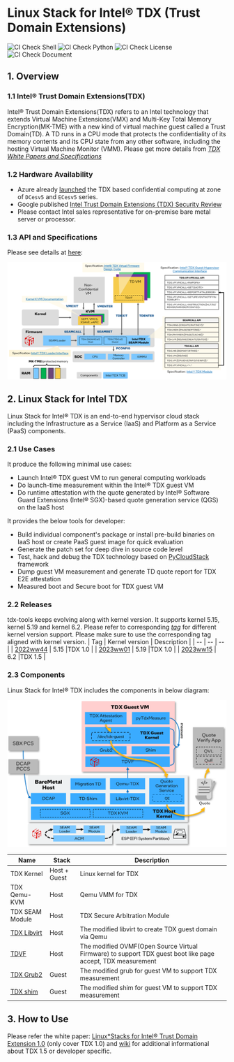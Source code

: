 # Linux Stack for Intel&reg; TDX (Trust Domain Extensions)

![CI Check Shell](https://github.com/intel/tdx-tools/actions/workflows/pr-check-shell.yml/badge.svg)
![CI Check Python](https://github.com/intel/tdx-tools/actions/workflows/pr-check-python.yml/badge.svg)
![CI Check License](https://github.com/intel/tdx-tools/actions/workflows/pr-check-license.yml/badge.svg)
![CI Check Document](https://github.com/intel/tdx-tools/actions/workflows/pr-check-document.yml/badge.svg)

## 1. Overview

### 1.1 Intel&reg; Trust Domain Extensions(TDX)
Intel&reg; Trust Domain Extensions(TDX) refers to an Intel technology that
extends Virtual Machine Extensions(VMX) and Multi-Key Total Memory
Encryption(MK-TME) with a new kind of virtual machine guest called a Trust
Domain(TD). A TD runs in a CPU mode that protects the confidentiality of its
memory contents and its CPU state from any other software, including the hosting
Virtual Machine Monitor (VMM). Please get more details from _[TDX White Papers and Specifications](https://www.intel.com/content/www/us/en/developer/articles/technical/intel-trust-domain-extensions.html)_

### 1.2 Hardware Availability

- Azure already [launched](https://azure.microsoft.com/en-us/updates/confidential-vms-with-intel-tdx-dcesv5-ecesv5/) the
  TDX based confidential computing at zone of `DCesv5` and `ECesv5` series.
- Google published [Intel Trust Domain Extensions (TDX) Security Review](https://services.google.com/fh/files/misc/intel_tdx_-_full_report_041423.pdf)
- Please contact Intel sales representative for on-premise bare metal server or processor.

### 1.3 API and Specifications

Please see details at [here](https://github.com/intel/tdx-tools/wiki/API-&-Specifications):

![](./doc/tdx_specifcations.png)

## 2. Linux Stack for Intel TDX

Linux Stack for Intel&reg; TDX is an end-to-end hypervisor cloud stack including the Infrastructure as a Service (IaaS) and
Platform as a Service (PaaS) components.

### 2.1 Use Cases

It produce the following minimal use cases:

- Launch Intel® TDX guest VM to run general computing workloads
- Do launch-time measurement within the Intel® TDX guest VM
- Do runtime attestation with the quote generated by Intel® Software Guard Extensions (Intel® SGX)-based quote generation
  service (QGS) on the IaaS host

It provides the below tools for developer:
- Build individual component's package or install pre-build binaries on IaaS host or create PaaS guest image for quick evaluation
- Generate the patch set for deep dive in source code level
- Test, hack and debug the TDX technology based on [PyCloudStack](utils/pycloudstack/README.md) framework
- Dump guest VM measurement and generate TD quote report for TDX E2E attestation
- Measured boot and Secure boot for TDX guest VM

### 2.2 Releases

tdx-tools keeps evolving along with kernel version. It supports kernel 5.15, kernel 5.19 and
kernel 6.2. Please refer to corresponding _[tag](https://github.com/intel/tdx-tools/tags)_
for different kernel version support. Please make sure to use the corresponding tag aligned with kernel version.
| Tag | Kernel version | Description |
| -- | -- | -- |
| [2022ww44](https://github.com/intel/tdx-tools/releases/tag/2022ww44) | 5.15 |TDX 1.0 |
| [2023ww01](https://github.com/intel/tdx-tools/releases/tag/2023ww01) | 5.19 |TDX 1.0 |
| [2023ww15](https://github.com/intel/tdx-tools/releases/tag/2023ww15) | 6.2 |TDX 1.5 |

### 2.3 Components

Linux Stack for Intel&reg; TDX includes the components in below diagram:

![TDX Stack Architecture](doc/tdx_stack_arch.png)

| Name | Stack | Description |
| -- | -- | -- |
| TDX Kernel | Host + Guest | Linux kernel for TDX |
| TDX Qemu-KVM | Host | Qemu VMM for TDX |
| TDX SEAM Module | Host | TDX Secure Arbitration Module |
| [TDX Libvirt](https://github.com/intel/libvirt-tdx) | Host | The modified libvirt to create TDX guest domain via Qemu |
| [TDVF](https://github.com/tianocore/edk2) | Host | The modified OVMF(Open Source Virtual Firmware) to support TDX guest boot like page accept, TDX measurement |
| [TDX Grub2](https://github.com/intel/grub-tdx) | Guest | The modified grub for guest VM to support TDX measurement |
| [TDX shim](https://github.com/intel/shim-tdx) | Guest | The modified shim for guest VM to support TDX measurement |

## 3. How to Use

Please refer the white paper: [Linux*Stacks for Intel® Trust Domain
Extension 1.0](https://www.intel.com/content/www/us/en/content-details/779108/whitepaper-linux-stacks-for-intel-trust-domain-extension-1-0.html) (only cover TDX 1.0)
and [wiki](https://github.com/intel/tdx-tools/wiki) for additional informational about TDX 1.5 or developer specific.
